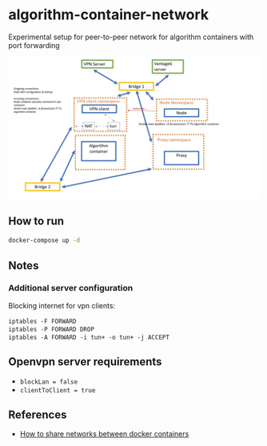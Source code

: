 # algorithm-container-network
Experimental setup for peer-to-peer network for algorithm containers with port forwarding

![port forwarding diagram](./port-forwarding-diagram.jpg)

## How to run
```bash
docker-compose up -d
```

## Notes
### Additional server configuration
Blocking internet for vpn clients:
```shell
iptables -F FORWARD
iptables -P FORWARD DROP
iptables -A FORWARD -i tun+ -o tun+ -j ACCEPT
```
## Openvpn server requirements
- `blockLan = false`
- `clientToClient = true`

## References
* [How to share networks between docker containers](https://forums.docker.com/t/how-to-set-up-containers-with-vpn-client-installed-each-connecting-to-another-vpn-server/97549)